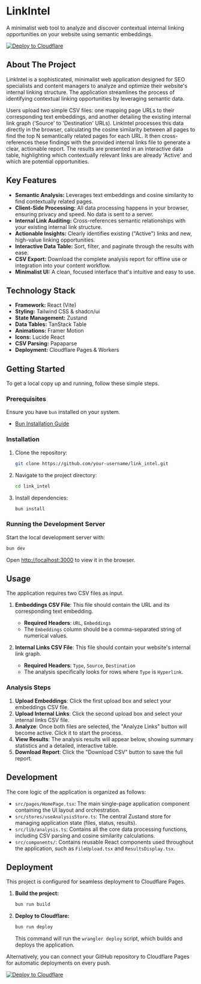# LinkIntel

A minimalist web tool to analyze and discover contextual internal linking opportunities on your website using semantic embeddings.

[![Deploy to Cloudflare](https://deploy.workers.cloudflare.com/button)](https://deploy.workers.cloudflare.com/?url=https://github.com/KinDzaDzaSki/LinkIntel)

## About The Project

LinkIntel is a sophisticated, minimalist web application designed for SEO specialists and content managers to analyze and optimize their website's internal linking structure. The application streamlines the process of identifying contextual linking opportunities by leveraging semantic data.

Users upload two simple CSV files: one mapping page URLs to their corresponding text embeddings, and another detailing the existing internal link graph ('Source' to 'Destination' URLs). LinkIntel processes this data directly in the browser, calculating the cosine similarity between all pages to find the top N semantically related pages for each URL. It then cross-references these findings with the provided internal links file to generate a clear, actionable report. The results are presented in an interactive data table, highlighting which contextually relevant links are already 'Active' and which are potential opportunities.

## Key Features

-   **Semantic Analysis:** Leverages text embeddings and cosine similarity to find contextually related pages.
-   **Client-Side Processing:** All data processing happens in your browser, ensuring privacy and speed. No data is sent to a server.
-   **Internal Link Auditing:** Cross-references semantic relationships with your existing internal link structure.
-   **Actionable Insights:** Clearly identifies existing ("Active") links and new, high-value linking opportunities.
-   **Interactive Data Table:** Sort, filter, and paginate through the results with ease.
-   **CSV Export:** Download the complete analysis report for offline use or integration into your content workflow.
-   **Minimalist UI:** A clean, focused interface that's intuitive and easy to use.

## Technology Stack

-   **Framework:** React (Vite)
-   **Styling:** Tailwind CSS & shadcn/ui
-   **State Management:** Zustand
-   **Data Tables:** TanStack Table
-   **Animations:** Framer Motion
-   **Icons:** Lucide React
-   **CSV Parsing:** Papaparse
-   **Deployment:** Cloudflare Pages & Workers

## Getting Started

To get a local copy up and running, follow these simple steps.

### Prerequisites

Ensure you have `bun` installed on your system.
-   [Bun Installation Guide](https://bun.sh/docs/installation)

### Installation

1.  Clone the repository:
    ```sh
    git clone https://github.com/your-username/link_intel.git
    ```
2.  Navigate to the project directory:
    ```sh
    cd link_intel
    ```
3.  Install dependencies:
    ```sh
    bun install
    ```

### Running the Development Server

Start the local development server with:
```sh
bun dev
```
Open [http://localhost:3000](http://localhost:3000) to view it in the browser.

## Usage

The application requires two CSV files as input.

1.  **Embeddings CSV File**: This file should contain the URL and its corresponding text embedding.
    -   **Required Headers**: `URL`, `Embeddings`
    -   The `Embeddings` column should be a comma-separated string of numerical values.

2.  **Internal Links CSV File**: This file should contain your website's internal link graph.
    -   **Required Headers**: `Type`, `Source`, `Destination`
    -   The analysis specifically looks for rows where `Type` is `Hyperlink`.

### Analysis Steps

1.  **Upload Embeddings**: Click the first upload box and select your embeddings CSV file.
2.  **Upload Internal Links**: Click the second upload box and select your internal links CSV file.
3.  **Analyze**: Once both files are selected, the "Analyze Links" button will become active. Click it to start the process.
4.  **View Results**: The analysis results will appear below, showing summary statistics and a detailed, interactive table.
5.  **Download Report**: Click the "Download CSV" button to save the full report.

## Development

The core logic of the application is organized as follows:

-   `src/pages/HomePage.tsx`: The main single-page application component containing the UI layout and orchestration.
-   `src/stores/useAnalysisStore.ts`: The central Zustand store for managing application state (files, status, results).
-   `src/lib/analysis.ts`: Contains all the core data processing functions, including CSV parsing and cosine similarity calculations.
-   `src/components/`: Contains reusable React components used throughout the application, such as `FileUpload.tsx` and `ResultsDisplay.tsx`.

## Deployment

This project is configured for seamless deployment to Cloudflare Pages.

1.  **Build the project:**
    ```sh
    bun run build
    ```
2.  **Deploy to Cloudflare:**
    ```sh
    bun run deploy
    ```
    This command will run the `wrangler deploy` script, which builds and deploys the application.

Alternatively, you can connect your GitHub repository to Cloudflare Pages for automatic deployments on every push.

[![Deploy to Cloudflare](https://deploy.workers.cloudflare.com/button)](https://deploy.workers.cloudflare.com/?url=https://github.com/KinDzaDzaSki/LinkIntel)